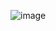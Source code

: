 ![image](https://github.com/oleksandrblazhko/ai-213-fokin/assets/79007252/f8545c02-8b53-45dc-b704-8697178e0c15)

